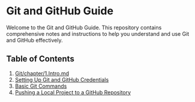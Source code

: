 # Git and GitHub Guide

Welcome to the Git and GitHub Guide. This repository contains comprehensive notes and instructions to help you understand and use Git and GitHub effectively.

## Table of Contents

1. [Git/chapter/1.Intro.md](Intro.md)
2. [Setting Up Git and GitHub Credentials](Step-Up-Creditinal.md)
3. [Basic Git Commands](Basic-Command.md)
4. [Pushing a Local Project to a GitHub Repository](Push-Local-Project-to-GitHub-Repository.md)
